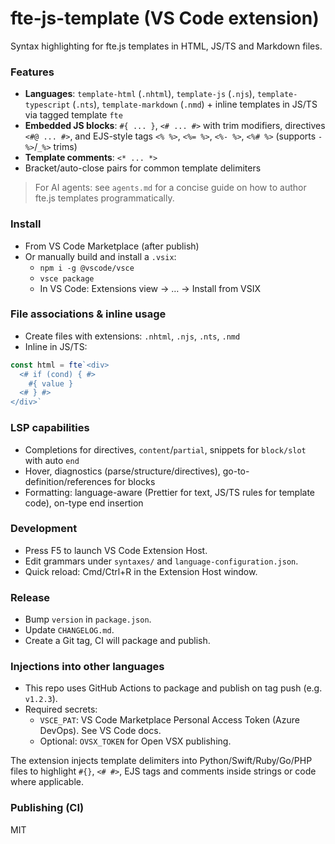 # fte-js-template (VS Code extension)

Syntax highlighting for fte.js templates in HTML, JS/TS and Markdown files.

### Features
- **Languages**: `template-html` (`.nhtml`), `template-js` (`.njs`), `template-typescript` (`.nts`), `template-markdown` (`.nmd`) + inline templates in JS/TS via tagged template `fte`
- **Embedded JS blocks**: `#{ ... }`, `<# ... #>` with trim modifiers, directives `<#@ ... #>`, and EJS-style tags `<% %>`, `<%= %>`, `<%- %>`, `<%# %>` (supports `-%>`/`_%>` trims)
- **Template comments**: `<* ... *>`
- Bracket/auto-close pairs for common template delimiters

> For AI agents: see `agents.md` for a concise guide on how to author fte.js templates programmatically.

### Install
- From VS Code Marketplace (after publish)
- Or manually build and install a `.vsix`:
  - `npm i -g @vscode/vsce`
  - `vsce package`
  - In VS Code: Extensions view → … → Install from VSIX

### File associations & inline usage
- Create files with extensions: `.nhtml`, `.njs`, `.nts`, `.nmd`
- Inline in JS/TS:
```ts
const html = fte`<div>
  <# if (cond) { #>
    #{ value }
  <# } #>
</div>`
```

### LSP capabilities
- Completions for directives, `content`/`partial`, snippets for `block/slot` with auto `end`
- Hover, diagnostics (parse/structure/directives), go-to-definition/references for blocks
- Formatting: language-aware (Prettier for text, JS/TS rules for template code), on-type end insertion

### Development
- Press F5 to launch VS Code Extension Host.
- Edit grammars under `syntaxes/` and `language-configuration.json`.
- Quick reload: Cmd/Ctrl+R in the Extension Host window.

### Release
- Bump `version` in `package.json`.
- Update `CHANGELOG.md`.
- Create a Git tag, CI will package and publish.

### Injections into other languages
- This repo uses GitHub Actions to package and publish on tag push (e.g. `v1.2.3`).
- Required secrets:
  - `VSCE_PAT`: VS Code Marketplace Personal Access Token (Azure DevOps). See VS Code docs.
  - Optional: `OVSX_TOKEN` for Open VSX publishing.

The extension injects template delimiters into Python/Swift/Ruby/Go/PHP files to highlight `#{}`, `<# #>`, EJS tags and comments inside strings or code where applicable.

### Publishing (CI)
MIT